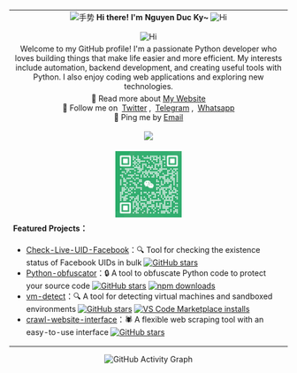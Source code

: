 <div align="center">
  <table>
    <!-- Header -->
    <tr>
      <td colspan="3" align="center">
        <div>
          <img src="https://media.giphy.com/media/hvRJCLFzcasrR4ia7z/giphy.gif" width="30" alt="手势" />
          <b> Hi there! I'm Nguyen Duc Ky~ </b>
          <img src="https://emojis.slackmojis.com/emojis/images/1588866973/8934/hellokittydance.gif?1588866973" alt="Hi"
            width="30" />
        </div>
        <br>
        <img
          src="https://readme-typing-svg.herokuapp.com?font=DynaPuff&size=20&pause=1000&color=9999FF&center=true&vCenter=true&width=500&height=22&lines=A+passionatePython+developer+based+in+Hanoi.++%F0%9F%91%8B"
          alt="Hi" width="400" />
      </td>
    </tr>
    <!-- Welcome Message -->
    <tr>
      <td colspan="3" align="center">
        Welcome to my GitHub profile! I'm a passionate Python developer who loves building things that make life easier
        and more efficient. My interests include automation, backend development, and creating useful tools with Python.
        I also enjoy coding web applications and exploring new technologies.
      </td>
    </tr>
    <!-- 访问量 -->
    <tr>
      <td colspan="3">
        <div align="center">
          <div align="center" width="300">
            <div align="center">👀 Read more about <a target="_blank" href="https://www.whatismy2fa.com/">My Website</a>
            </div>
            <div align="center">
              🌸 Follow me on&nbsp;
              <a target="_blank" href="https://twitter.com/canhsat-tinhiu">Twitter</a>&nbsp;,&nbsp;
              <a target="_blank" href="https://juejin.cn/user/2858385963749223">Telegram</a>&nbsp;,&nbsp;
              <a target="_blank" href="https://www.zhihu.com/people/rongding">Whatsapp</a>
            </div>
            <div align="center">💬 Ping me by <a target="_blank" href="mailto:nguyen00ky@gmail.com">Email</a></div>
          </div>
          &nbsp;&nbsp;&nbsp;
          <div>
            <img src="https://access-counter.vercel.app/api/counter?name=canhsat-tinhiu&theme=006&length=7" />
          </div>
          &nbsp;&nbsp;&nbsp;
          <div>
            <img src="https://raw.githubusercontent.com/canhsat-tinhiu/image-storage/main/canhsat-tinhiu/qr-wechat.jpg"
              height="120px" />
          </div>
        </div>
      </td>
    </tr>
    <!-- repo -->
    <tr>
      <td colspan="3" align="left"><b>Featured Projects：</b></td>
    </tr>
    <tr>
      <td colspan="3" align="left">
        <ul>
          <li>
            <a target="_blank"
              href="https://github.com/canhsat-tinhiu/Check-Live-UID-Facebook">Check-Live-UID-Facebook</a>：🔍 Tool for
            checking the existence status of Facebook UIDs in bulk
            <a target="_blank" href="https://github.com/canhsat-tinhiu/Check-Live-UID-Facebook"><img
                src="https://img.shields.io/github/stars/canhsat-tinhiu/Check-Live-UID-Facebook"
                alt="GitHub stars" /></a>
          </li>
          <li>
            <a target="_blank" href="https://github.com/canhsat-tinhiu/Python-obfuscator">Python-obfuscator</a>：🔒 A
            tool to obfuscate Python code to protect your source code
            <a target="_blank" href="https://github.com/canhsat-tinhiu/Python-obfuscator"><img
                src="https://img.shields.io/github/stars/canhsat-tinhiu/Python-obfuscator" alt="GitHub stars" /></a>
            <a target="_blank" href="https://www.npmjs.com/package/Python-obfuscator"><img
                src="https://img.shields.io/npm/dt/prm-cli?style=flat&label=downloads&color=cb3837&labelColor=cb0000&logo=npm"
                alt="npm downloads" /></a>
          </li>
          <li>
            <a target="_blank" href="https://github.com/canhsat-tinhiu/vm-detect">vm-detect</a>：🔍 A tool for detecting
            virtual machines and sandboxed environments
            <a target="_blank" href="https://github.com/canhsat-tinhiu/vm-detect"><img
                src="https://img.shields.io/github/stars/canhsat-tinhiu/vm-detect" alt="GitHub stars" /></a>
            <a target="_blank" href="https://marketplace.visualstudio.com/items?itemName=canhsat-tinhiu.vm-detect"><img
                src="https://badgen.net/vs-marketplace/i/canhsat-tinhiu.vm-detect"
                alt="VS Code Marketplace installs" /></a>
          </li>
          <li>
            <a target="_blank"
              href="https://github.com/canhsat-tinhiu/crawl-website-interface">crawl-website-interface</a>：🕷️ A
            flexible web scraping tool with an easy-to-use interface
            <a target="_blank" href="https://github.com/canhsat-tinhiu/crawl-website-interface"><img
                src="https://img.shields.io/github/stars/canhsat-tinhiu/crawl-website-interface"
                alt="GitHub stars" /></a>
          </li>
        </ul>
      </td>
    </tr>
  </table>
  <picture>
    <source media="(prefers-color-scheme: dark)"
      srcset="https://github-readme-activity-graph.vercel.app/graph?username=canhsat-tinhiu&theme=github&height=250" />
    <source media="(prefers-color-scheme: light)"
      srcset="https://github-readme-activity-graph.vercel.app/graph?username=canhsat-tinhiu&bg_color=F6F8FA&color=708090&line=24292e&point=24292e&area=true&hide_border=true&height=250" />
    <img
      src="https://github-readme-activity-graph.vercel.app/graph?username=canhsat-tinhiu&bg_color=F6F8FA&color=708090&line=24292e&point=24292e&area=true&hide_border=true&height=250"
      alt="GitHub Activity Graph" />
  </picture>
</div>
